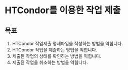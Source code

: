 # HTCondor를 이용한 작업 제출

## 목표
1. HTCondor 작업제출 명세파일을 작성하는 방법을 익힙니다.
1. HTCondor 작업을 제출하는 방법을 익힙니다.
1. 제출된 작업의 상태를 확인하는 방법을 익힙니다.
1. 제출된 작업을 취소하는 방법을 익힙니다.
